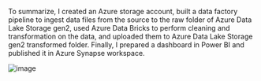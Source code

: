 To summarize, I created an Azure storage account, built a data factory pipeline to ingest data files from the source to the raw folder of Azure Data Lake Storage gen2, used Azure Data Bricks to perform cleaning and transformation on the data, and uploaded them to Azure Data Lake Storage gen2 transformed folder. Finally, I prepared a dashboard in Power BI and published it in Azure Synapse workspace.


![image](https://github.com/sb7471/Azure-Data-Pipeline---Tokyo-Olympics/assets/72674093/f8122322-4a7a-4255-93e8-52a5077593d5)
